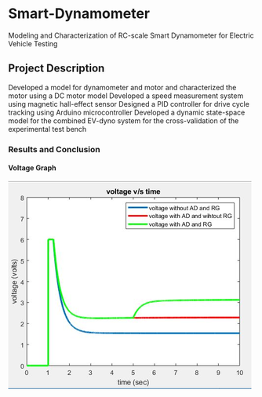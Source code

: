 # Smart-Dynamometer
Modeling and Characterization of RC-scale Smart Dynamometer for Electric Vehicle Testing

## Project Description
Developed a model for dynamometer and motor and characterized the motor using a DC motor model
Developed a speed measurement system using magnetic hall-effect sensor
Designed a PID controller for drive cycle tracking using Arduino microcontroller 
Developed a dynamic state-space model for the combined EV-dyno system for the cross-validation of the experimental test bench

### Results and Conclusion

#### Voltage Graph
![alt text](https://github.com/pats20/Smart-Dynamometer/blob/master/Results/voltage%20with%20AD%20and%20RG.JPG)




